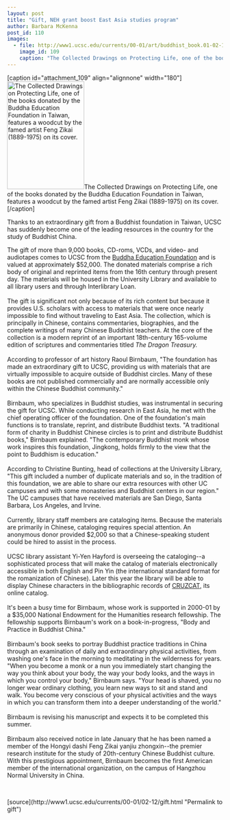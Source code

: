 ```yaml
---
layout: post
title: "Gift, NEH grant boost East Asia studies program"
author: Barbara McKenna
post_id: 110
images:
  - file: http://www1.ucsc.edu/currents/00-01/art/buddhist_book.01-02-12.180.jpg
    image_id: 109
    caption: "The Collected Drawings on Protecting Life, one of the books donated by the Buddha Education Foundation in Taiwan, features a woodcut by the famed artist Feng Zikai (1889-1975) on its cover."
---
```


[caption id="attachment_109" align="alignnone" width="180"]<a href="http://localhost/mysite/wp-content/uploads/2001/02/buddhist_book.01-02-12.180.jpg"><img class="size-full wp-image-109" src="http://localhost/mysite/wp-content/uploads/2001/02/buddhist_book.01-02-12.180.jpg" alt="The Collected Drawings on Protecting Life, one of the books donated by the Buddha Education Foundation in Taiwan, features a woodcut by the famed artist Feng Zikai (1889-1975) on its cover." width="180" height="251" /></a>The Collected Drawings on Protecting Life, one of the books donated by the Buddha Education Foundation in Taiwan, features a woodcut by the famed artist Feng Zikai (1889-1975) on its cover.[/caption]
<p>
  Thanks to an extraordinary gift from a Buddhist foundation in Taiwan, UCSC has suddenly become one of the leading resources in the country for the study of Buddhist China.
</p>The gift of more than 9,000 books, CD-roms, VCDs, and video- and audiotapes comes to UCSC from the <a href="http://www.amtb.org.tw">Buddha Education Foundation</a> and is valued at approximately $52,000. The donated materials comprise a rich body of original and reprinted items from the 16th century through present day. The materials will be housed in the University Library and available to all library users and through Interlibrary Loan.<br>
<br>
The gift is significant not only because of its rich content but because it provides U.S. scholars with access to materials that were once nearly impossible to find without traveling to East Asia. The collection, which is principally in Chinese, contains commentaries, biographies, and the complete writings of many Chinese Buddhist teachers. At the core of the collection is a modern reprint of an important 18th-century 165-volume edition of scriptures and commentaries titled <i>The Dragon Treasury.</i><br>
<br>
According to professor of art history Raoul Birnbaum, "The foundation has made an extraordinary gift to UCSC, providing us with materials that are virtually impossible to acquire outside of Buddhist circles. Many of these books are not published commercially and are normally accessible only within the Chinese Buddhist community."<br>
<br>
Birnbaum, who specializes in Buddhist studies, was instrumental in securing the gift for UCSC. While conducting research in East Asia, he met with the chief operating officer of the foundation. One of the foundation's main functions is to translate, reprint, and distribute Buddhist texts. "A traditional form of charity in Buddhist Chinese circles is to print and distribute Buddhist books," Birnbaum explained. "The contemporary Buddhist monk whose work inspires this foundation, Jingkong, holds firmly to the view that the point to Buddhism is education."<br>
<br>
According to Christine Bunting, head of collections at the University Library, "This gift included a number of duplicate materials and so, in the tradition of this foundation, we are able to share our extra resources with other UC campuses and with some monasteries and Buddhist centers in our region." The UC campuses that have received materials are San Diego, Santa Barbara, Los Angeles, and Irvine.<br>
<br>
Currently, library staff members are cataloging items. Because the materials are primarily in Chinese, cataloging requires special attention. An anonymous donor provided $2,000 so that a Chinese-speaking student could be hired to assist in the process.<br>
<br>
UCSC library assistant Yi-Yen Hayford is overseeing the cataloging--a sophisticated process that will make the catalog of materials electronically accessible in both English and Pin Yin (the international standard format for the romanization of Chinese). Later this year the library will be able to display Chinese characters in the bibliographic records of <a href="http://cruzcat.ucsc.edu/">CRUZCAT,</a> its online catalog.<br>
<br>
It's been a busy time for Birnbaum, whose work is supported in 2000-01 by a $35,000 National Endowment for the Humanities research fellowship. The fellowship supports Birnbaum's work on a book-in-progress, "Body and Practice in Buddhist China."<br>
<br>
Birnbaum's book seeks to portray Buddhist practice traditions in China through an examination of daily and extraordinary physical activities, from washing one's face in the morning to meditating in the wilderness for years. "When you become a monk or a nun you immediately start changing the way you think about your body, the way your body looks, and the ways in which you control your body," Birnbaum says. "Your head is shaved, you no longer wear ordinary clothing, you learn new ways to sit and stand and walk. You become very conscious of your physical activities and the ways in which you can transform them into a deeper understanding of the world."<br>
<br>
Birnbaum is revising his manuscript and expects it to be completed this summer.<br>
<br>
Birnbaum also received notice in late January that he has been named a member of the Hongyi dashi Feng Zikai yanjiu zhongxin--the premier research institute for the study of 20th-century Chinese Buddhist culture. With this prestigious appointment, Birnbaum becomes the first American member of the international organization, on the campus of Hangzhou Normal University in China.
<p>
  <br>

</p>
[source](http://www1.ucsc.edu/currents/00-01/02-12/gift.html "Permalink to gift")
